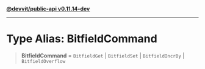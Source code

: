 [**@devvit/public-api v0.11.14-dev**](../README.md)

---

# Type Alias: BitfieldCommand

> **BitfieldCommand** = `BitfieldGet` \| `BitfieldSet` \| `BitfieldIncrBy` \| `BitfieldOverflow`
